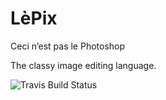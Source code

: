 # LèPix

Ceci n’est pas le Photoshop

The classy image editing language.

![Travis Build Status](https://travis-ci.com/gabriellet/lepix.svg?token=qpUy9zbFgqX9q8zxK54p&branch=master)

